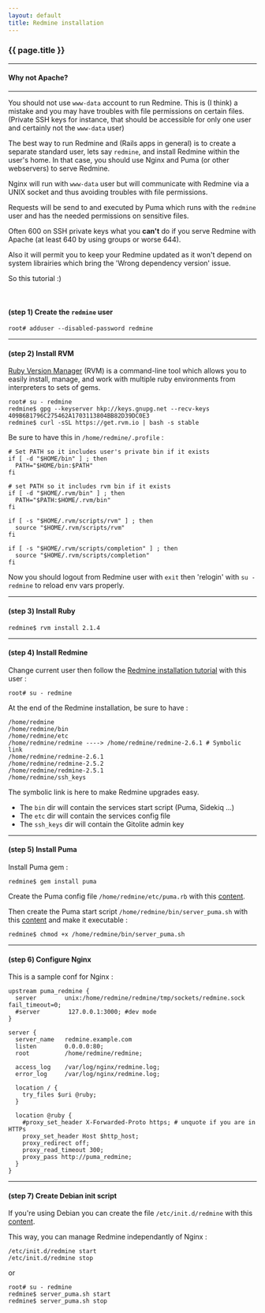 ```yaml
---
layout: default
title: Redmine installation
---
```


### {{ page.title }}
***

#### Why not Apache?
***

You should not use ```www-data``` account to run Redmine. This is (I think) a mistake and you may have troubles with file permissions on certain files. (Private SSH keys for instance, that should be accessible for only one user and certainly not the ```www-data``` user)

The best way to run Redmine and (Rails apps in general) is to create a separate standard user, lets say ```redmine```, and install Redmine within the user's home. In that case, you should use Nginx and Puma (or other webservers) to serve Redmine.

Nginx will run with ```www-data``` user but will communicate with Redmine via a UNIX socket and thus avoiding troubles with file permissions.

Requests will be send to and executed by Puma which runs with the ```redmine``` user and has the needed permissions on sensitive files.

Often 600 on SSH private keys what you **can't** do if you serve Redmine with Apache (at least 640 by using groups or worse 644).

Also it will permit you to keep your Redmine updated as it won't depend on system librairies which bring the 'Wrong dependency version' issue.

So this tutorial :)

<br/>

#### **(step 1)** Create the ```redmine``` user

    root# adduser --disabled-password redmine

***

#### **(step 2)** Install RVM

[Ruby Version Manager](https://rvm.io/) (RVM) is a command-line tool which allows you to easily install, manage, and work with multiple ruby environments from interpreters to sets of gems.

    root# su - redmine
    redmine$ gpg --keyserver hkp://keys.gnupg.net --recv-keys 409B6B1796C275462A1703113804BB82D39DC0E3
    redmine$ curl -sSL https://get.rvm.io | bash -s stable


Be sure to have this in ```/home/redmine/.profile``` :

    # Set PATH so it includes user's private bin if it exists
    if [ -d "$HOME/bin" ] ; then
      PATH="$HOME/bin:$PATH"
    fi

    # set PATH so it includes rvm bin if it exists
    if [ -d "$HOME/.rvm/bin" ] ; then
      PATH="$PATH:$HOME/.rvm/bin"
    fi

    if [ -s "$HOME/.rvm/scripts/rvm" ] ; then
      source "$HOME/.rvm/scripts/rvm"
    fi

    if [ -s "$HOME/.rvm/scripts/completion" ] ; then
      source "$HOME/.rvm/scripts/completion"
    fi

Now you should logout from Redmine user with ```exit``` then 'relogin' with ```su - redmine``` to reload env vars properly.

***

#### **(step 3)** Install Ruby

    redmine$ rvm install 2.1.4

***

#### **(step 4)** Install Redmine

Change current user then follow the [Redmine installation tutorial](http://www.redmine.org/projects/redmine/wiki/RedmineInstall) with this user :

    root# su - redmine


At the end of the Redmine installation, be sure to have :

    /home/redmine
    /home/redmine/bin
    /home/redmine/etc
    /home/redmine/redmine ----> /home/redmine/redmine-2.6.1 # Symbolic link
    /home/redmine/redmine-2.6.1
    /home/redmine/redmine-2.5.2
    /home/redmine/redmine-2.5.1
    /home/redmine/ssh_keys

The symbolic link is here to make Redmine upgrades easy.

* The ```bin``` dir will contain the services start script (Puma, Sidekiq ...)
* The ```etc``` dir will contain the services config file
* The ```ssh_keys``` dir will contain the Gitolite admin key

***

#### **(step 5)** Install Puma

Install Puma gem :

    redmine$ gem install puma

Create the Puma config file ```/home/redmine/etc/puma.rb``` with this [content](https://github.com/jbox-web/redmine_git_hosting/blob/devel/contrib/scripts/puma.rb).

Then create the Puma start script ```/home/redmine/bin/server_puma.sh``` with this [content](https://github.com/jbox-web/redmine_git_hosting/blob/devel/contrib/scripts/server_puma.sh) and make it executable :

    redmine$ chmod +x /home/redmine/bin/server_puma.sh

***

#### **(step 6)** Configure Nginx

This is a sample conf for Nginx :

    upstream puma_redmine {
      server        unix:/home/redmine/redmine/tmp/sockets/redmine.sock fail_timeout=0;
      #server        127.0.0.1:3000; #dev mode
    }

    server {
      server_name   redmine.example.com
      listen        0.0.0.0:80;
      root          /home/redmine/redmine;

      access_log    /var/log/nginx/redmine.log;
      error_log     /var/log/nginx/redmine.log;

      location / {
        try_files $uri @ruby;
      }

      location @ruby {
        #proxy_set_header X-Forwarded-Proto https; # unquote if you are in HTTPs
        proxy_set_header Host $http_host;
        proxy_redirect off;
        proxy_read_timeout 300;
        proxy_pass http://puma_redmine;
      }
    }

***

#### **(step 7)** Create Debian init script

If you're using Debian you can create the file ```/etc/init.d/redmine``` with this [content](https://github.com/jbox-web/redmine_git_hosting/blob/devel/contrib/scripts/redmine).

This way, you can manage Redmine independantly of Nginx :

    /etc/init.d/redmine start
    /etc/init.d/redmine stop

or

    root# su - redmine
    redmine$ server_puma.sh start
    redmine$ server_puma.sh stop


<div id="toc">
</div>

